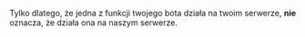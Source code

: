 Tylko dlatego, że jedna z funkcji twojego bota działa na twoim serwerze, **nie** oznacza, że działa ona na naszym serwerze.
